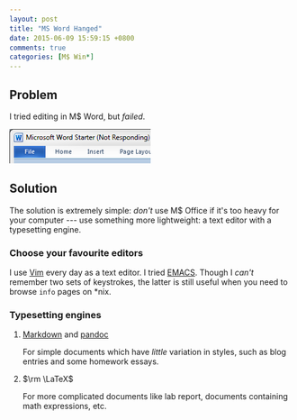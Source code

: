 ```yaml
---
layout: post
title: "MS Word Hanged"
date: 2015-06-09 15:59:15 +0800
comments: true
categories: [M$ Win*]
---
```


Problem
---

I tried editing in M\$ Word, but *failed*.

<picture class="fancybox" title="M$ Word not responding">
  <source srcset="/images/posts/MSWordHanged/word-hang926.png"
    media="(min-width: 926px)"></source>
  <img alt="M$ Word hanged" src="/images/posts/MSWordHanged/word-hang250.png"
    />
</picture>

Solution
---

The solution is extremely simple: *don't* use M\$ Office if it's too
heavy for your computer --- use something more lightweight: a text
editor with a typesetting engine.

### Choose your favourite editors

I use [Vim] every day as a text editor.  I tried [EMACS]. Though I
*can't* remember two sets of keystrokes, the latter is still useful
when you need to browse `info` pages on \*nix.

### Typesetting engines

1. [Markdown] and [pandoc]

    For simple documents which have *little* variation in styles, such
    as blog entries and some homework essays.

2. $\rm \LaTeX$

    For more complicated documents like lab report, documents
    containing math expressions, etc.

[Markdown]: http://daringfireball.net/projects/markdown/syntax
[pandoc]: http://pandoc.org/
[Vim]: http://www.vim.org
[EMACS]: http://www.gnu.org/software/emacs/
